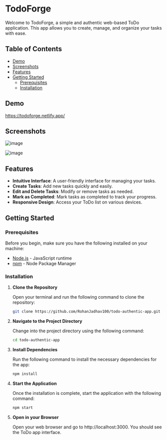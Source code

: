 # TodoForge

Welcome to TodoForge, a simple and authentic web-based ToDo application. This app allows you to create, manage, and organize your tasks with ease.

## Table of Contents

- [Demo](#demo)
- [Screenshots](#screenshots)
- [Features](#features)
- [Getting Started](#getting-started)
  - [Prerequisites](#prerequisites)
  - [Installation](#installation)

## Demo

https://todoforge.netlify.app/

## Screenshots

![image](https://github.com/RohanJadhav100/todo-authentic-app/assets/135609778/41409610-6157-4c55-ae8c-c53ba77159bb)

![image](https://github.com/RohanJadhav100/todo-authentic-app/assets/135609778/88613c01-23ed-44ef-9d66-31087cca5b89)

## Features

- **Intuitive Interface**: A user-friendly interface for managing your tasks.
- **Create Tasks**: Add new tasks quickly and easily.
- **Edit and Delete Tasks**: Modify or remove tasks as needed.
- **Mark as Completed**: Mark tasks as completed to track your progress.
- **Responsive Design**: Access your ToDo list on various devices.

## Getting Started

### Prerequisites

Before you begin, make sure you have the following installed on your machine:

- [Node.js](https://nodejs.org/) - JavaScript runtime
- [npm](https://www.npmjs.com/) - Node Package Manager

### Installation

1. **Clone the Repository**

   Open your terminal and run the following command to clone the repository:

   ```bash
   git clone https://github.com/RohanJadhav100/todo-authentic-app.git

   ```

2. **Navigate to the Project Directory**

   Change into the project directory using the following command:

   ```bash
   cd todo-authentic-app

   ```

3. **Install Dependencies**

   Run the following command to install the necessary dependencies for the app:

   ```bash
   npm install

   ```

4. **Start the Application**

   Once the installation is complete, start the application with the following command:

   ```bash
   npm start

   ```

5. **Open in your Browser**

   Open your web browser and go to http://localhost:3000. You should see the ToDo app interface.
